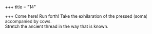 +++
title = "14"

+++
Come here! Run forth! Take the exhilaration of the pressed (soma)  accompanied by cows.  
Stretch the ancient thread in the way that is known.  